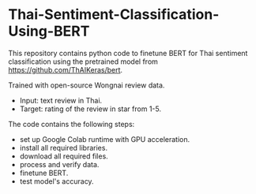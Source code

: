 # Thai-Sentiment-Classification-Using-BERT

This repository contains python code to finetune BERT for Thai sentiment classification using the pretrained model from https://github.com/ThAIKeras/bert.

Trained with open-source Wongnai review data.
  - Input: text review in Thai.
  - Target: rating of the review in star from 1-5.
  
The code contains the following steps:
  - set up Google Colab runtime with GPU acceleration.
  - install all required libraries.
  - download all required files.
  - process and verify data.
  - finetune BERT.
  - test model's accuracy.
